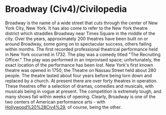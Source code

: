 # Broadway (Civ4)/Civilopedia

Broadway is the name of a wide street that cuts through the center of New York City, New York. It has also come to refer to the New York theatre district which straddles Broadway near Times Square in the middle of the city. Over the years, approximately 200 theatres have been built on or around Broadway, some going on to spectacular success, others failing within months. 
The first recorded professional theatrical performance held in New York occurred in 1732. The play was a comedy titled "The Recruiting Officer." The play was performed in an improvised space; unfortunately, the exact location of the performance has been lost. New York's first known theatre was opened in 1750; the Theatre on Nassau Street held about 280 people. The theatre lasted about four years before being torn down and replaced by a church. 
At present there are over forty theatres in operation. These theatres offer a selection of dramas, comedies and musicals, with musicals being in vogue at present. The competition is extremely tough, and many shows fail within weeks of opening. Clearly, Broadway is one of the two centers of American performance arts - with [Hollywood%20%28Civ4%29](Hollywood), of course, being the other.